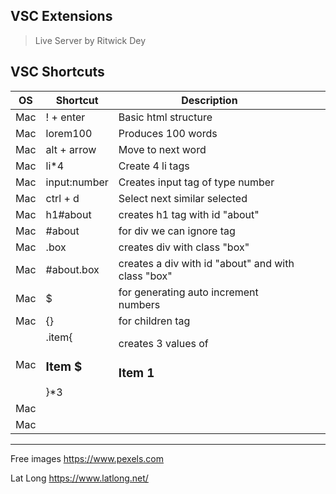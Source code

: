 ## **VSC Extensions**
> Live Server by Ritwick Dey

## **VSC Shortcuts**
|OS|Shortcut|Description|   |   |
|---|---|---|---|---|
| Mac  | ! + enter  | Basic html structure  |   |   |
| Mac  | lorem100  | Produces 100 words  |   |   |
| Mac  |  alt + arrow | Move to next word  |   |   |
| Mac  | li*4 | Create 4 li tags |   |   |
| Mac  | input:number  | Creates input tag of type number |   |   |
| Mac  | ctrl + d | Select next similar selected  |   |   |
| Mac  | h1#about | creates h1 tag with id "about" |   |   |
| Mac  | #about | for div we can ignore tag  |   |   |
| Mac  | .box  | creates div with class "box"  |   |   |
| Mac  | #about.box  | creates a div with id "about" and with class "box" |   |   |
| Mac  | $ | for generating auto increment numbers  |   |   |
| Mac  | {} | for children tag  |   |   |
| Mac  | .item{<h3>Item $</h3>}*3  |  creates 3 values of <div class="item"><h3>Item 1</h3></div> |   |   |
| Mac  |   |   |   |   |
| Mac  |   |   |   |   |

___

Free images
https://www.pexels.com

Lat Long
https://www.latlong.net/
